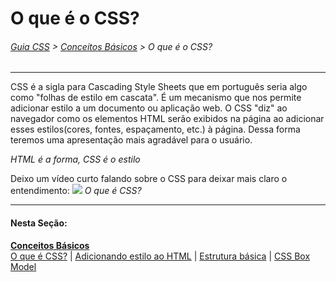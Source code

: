 # O que é o CSS?
###### [Guia CSS](../README.md) > [Conceitos Básicos](./conceitos-basicos.md) > O que é o CSS?
---

CSS é a sigla para Cascading Style Sheets que em português seria algo como "folhas de estilo em cascata". É um mecanismo que nos permite adicionar estilo a um documento ou aplicação web. O CSS "diz" ao navegador como os elementos HTML serão exibidos na página ao adicionar esses estilos(cores, fontes, espaçamento, etc.) à página. Dessa forma teremos uma apresentação mais agradável para o usuário.

<!-- inserir imagem do corpo com esqueleto HTML + CSS -->
*HTML é a forma, CSS é o estilo*

Deixo um vídeo curto falando sobre o CSS para deixar mais claro o entendimento:
[<img src="https://img.youtube.com/vi/CTjUpZqTJDg/maxresdefault.jpg">](https://youtu.be/CTjUpZqTJDg?t=34)
*O que é CSS?*

---
#### Nesta Seção:
[**Conceitos Básicos**](./conceitos-basicos.md)  
[O que é CSS?](./o-que-e-css.md) | [Adicionando estilo ao HTML](./adicionando-estilo-ao-html.md) | [Estrutura básica](./estrutura-basica.md) | [CSS Box Model](./css-box-model.md)
